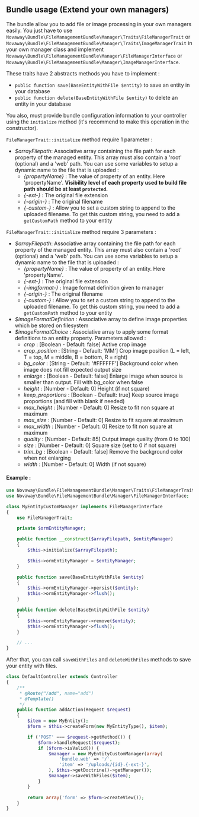 ## Bundle usage (Extend your own managers)

The bundle allow you to add file or image processing in your own managers easily.
You just have to use `Novaway\Bundle\FileManagementBundle\Manager\Traits\FileManagerTrait`
or `Novaway\Bundle\FileManagementBundle\Manager\Traits\ImageManagerTrait` in your own
manager class and implement `Novaway\Bundle\FileManagementBundle\Manager\FileManagerInterface`
or `Novaway\Bundle\FileManagementBundle\Manager\ImageManagerInterface`.

These traits have 2 abstracts methods you have to implement :
* `public function save(BaseEntityWithFile $entity)` to save an entity in your database
* `public function delete(BaseEntityWithFile $entity)` to delete an entity in your database

You also, must provide bundle configuration information to your controller using the `initialize`
method (it's recommend to make this operation in the constructor).

`FileManagerTrait::initialize` method require 1 parameter :

* *$arrayFilepath*: Associative array containing the file path for each property of the managed entity. This array must
also contain a 'root' (optional) and a 'web' path. You can use some variables to setup a dynamic name to the file that is
uploaded :
    * *{propertyName}* : The value of property of an entity. Here 'propertyName'. **Visibility level of each property used to build file path should be at least `protected`.**
    * *{-ext-}* : The original file extension
    * *{-origin-}* : The original filename
    * *{-custom-}* : Allow you to set a custom string to append to the uploaded filename. To get this custom string, you need
to add a `getCustomPath` method to your entity

`FileManagerTrait::initialize` method require 3 parameters :

* *$arrayFilepath*: Associative array containing the file path for each property of the managed entity. This array must
also contain a 'root' (optional) and a 'web' path. You can use some variables to setup a dynamic name to the file that is
uploaded :
    * *{propertyName}* : The value of property of an entity. Here 'propertyName'.
    * *{-ext-}* : The original file extension
    * *{-imgformat-}* : Image format definition given to manager
    * *{-origin-}* : The original filename
    * *{-custom-}* : Allow you to set a custom string to append to the uploaded filename. To get this custom string, you need
to add a `getCustomPath` method to your entity
* *$imageFormatDefinition* : Associative array to define image properties which be stored on filesystem
* *$imageFormatChoice* : Associative array to apply some format definitions to an entity property. Parameters allowed :
    * *crop* : [Boolean - Default: false] Active crop image
    * *crop_position* : [String - Default: 'MM'] Crop image position (L = left, T = top, M = middle, B = bottom, R = right)
    * *bg_color* : [String - Default: '#FFFFFF'] Background color when image does not fill expected output size
    * *enlarge* : [Boolean - Default: false] Enlarge image when source is smaller than output. Fill with bg_color when false
    * *height* : [Number - Default: 0] Height (if not square)
    * *keep_proportions* : [Boolean - Default: true] Keep source image proportions (and fill with blank if needed)
    * *max_height* : [Number - Default: 0] Resize to fit non square at maximum
    * *max_size* : [Number - Default: 0] Resize to fit square at maximum
    * *max_width* : [Number - Default: 0] Resize to fit non square at maximum
    * *quality* : [Number - Default: 85] Output image quality (from 0 to 100)
    * *size* : [Number - Default: 0] Square size (set to 0 if not square)
    * *trim_bg* : [Boolean - Default: false] Remove the background color when not enlarging
    * *width* : [Number - Default: 0] Width (if not square)

#### Example :

```php
use Novaway\Bundle\FileManagementBundle\Manager\Traits\FileManagerTrait;
use Novaway\Bundle\FileManagementBundle\Manager\FileManagerInterface;

class MyEntityCustomManager implements FileManagerInterface
{
    use FileManagerTrait;

    private $ormEntityManager;

    public function __construct($arrayFilepath, $entityManager)
    {
        $this->initialize($arrayFilepath);

        $this->ormEntityManager = $entityManager;
    }

    public function save(BaseEntityWithFile $entity)
    {
        $this->ormEntityManager->persist($entity);
        $this->ormEntityManager->flush();
    }

    public function delete(BaseEntityWithFile $entity)
    {
        $this->ormEntityManager->remove($entity);
        $this->ormEntityManager->flush();
    }

    // ...
}
```

After that, you can call `saveWithFiles` and `deleteWithFiles` methods to save your entity
with files.

```php
class DefaultController extends Controller
{
    /**
     * @Route("/add", name="add")
     * @Template()
     */
    public function addAction(Request $request)
    {
        $item = new MyEntity();
        $form = $this->createForm(new MyEntityType(), $item);

        if ('POST' === $request->getMethod()) {
            $form->handleRequest($request);
            if ($form->isValid()) {
                $manager = new MyEntityCustomManager(array(
                    'bundle.web' => '/',
                    'item' => '/uploads/{id}.{-ext-}',
                ), $this->getDoctrine()->getManager());
                $manager->saveWithFiles($item);
            }
        }

        return array('form' => $form->createView());
    }
}
```
